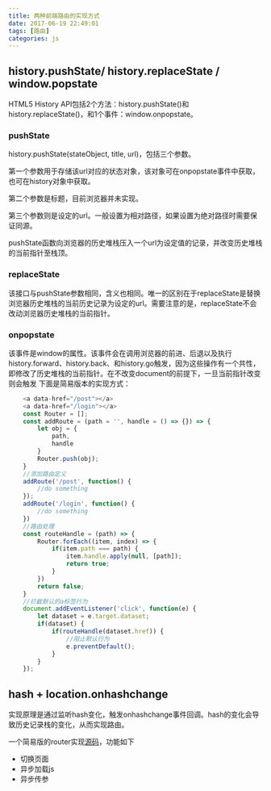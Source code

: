 ```yaml
---
title: 两种前端路由的实现方式
date: 2017-06-19 22:49:01
tags: [路由]
categories: js
---
```


## history.pushState/ history.replaceState / window.popstate

HTML5 History API包括2个方法：history.pushState()和history.replaceState()，和1个事件：window.onpopstate。

### pushState

history.pushState(stateObject, title, url)，包括三个参数。

第一个参数用于存储该url对应的状态对象，该对象可在onpopstate事件中获取，也可在history对象中获取。

第二个参数是标题，目前浏览器并未实现。

第三个参数则是设定的url。一般设置为相对路径，如果设置为绝对路径时需要保证同源。

pushState函数向浏览器的历史堆栈压入一个url为设定值的记录，并改变历史堆栈的当前指针至栈顶。


### replaceState

该接口与pushState参数相同，含义也相同。唯一的区别在于replaceState是替换浏览器历史堆栈的当前历史记录为设定的url。需要注意的是，replaceState不会改动浏览器历史堆栈的当前指针。

### onpopstate

该事件是window的属性。该事件会在调用浏览器的前进、后退以及执行history.forward、history.back、和history.go触发，因为这些操作有一个共性，即修改了历史堆栈的当前指针。在不改变document的前提下，一旦当前指针改变则会触发
下面是简易版本的实现方式：
```javascript
    <a data-href="/post"></a>
    <a data-href="/login"></a>
    const Router = [];
    const addRoute = (path = '', handle = () => {}) => {
        let obj = {
            path,
            handle
        }
        Router.push(obj);
    }
    //添加路由定义
    addRoute('/post', function() {
        //do something
    });
    addRoute('/login', function() {
        //do something
    })
    //路由处理
    const routeHandle = (path) => {
        Router.forEach((item, index) => {
            if(item.path === path) {
                item.handle.apply(null, [path]);
                return true;
            }
        })
        return false;
    }
    //拦截默认的a标签行为
    document.addEventListener('click', function(e) {
        let dataset = e.target.dataset;
        if(dataset) {
            if(routeHandle(dataset.href)) {
                //阻止默认行为
                e.preventDefault();
            }
        }
    });
```

## hash + location.onhashchange

实现原理是通过监听hash变化，触发onhashchange事件回调。hash的变化会导致历史记录栈的变化，从而实现路由。

一个简易版的router实现[源码](https://github.com/yhhwpp/easy-router)，功能如下
- 切换页面
- 异步加载js
- 异步传参
